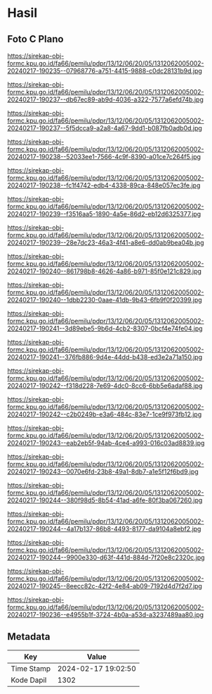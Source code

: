 # Hasil

## Foto C Plano

https://sirekap-obj-formc.kpu.go.id/fa66/pemilu/pdpr/13/12/06/20/05/1312062005002-20240217-190235--07968776-a751-4415-9888-c0dc28131b9d.jpg

https://sirekap-obj-formc.kpu.go.id/fa66/pemilu/pdpr/13/12/06/20/05/1312062005002-20240217-190237--db67ec89-ab9d-4036-a322-7577a6efd74b.jpg

https://sirekap-obj-formc.kpu.go.id/fa66/pemilu/pdpr/13/12/06/20/05/1312062005002-20240217-190237--5f5dcca9-a2a8-4a67-9dd1-b087fb0adb0d.jpg

https://sirekap-obj-formc.kpu.go.id/fa66/pemilu/pdpr/13/12/06/20/05/1312062005002-20240217-190238--52033ee1-7566-4c9f-8390-a01ce7c264f5.jpg

https://sirekap-obj-formc.kpu.go.id/fa66/pemilu/pdpr/13/12/06/20/05/1312062005002-20240217-190238--fc1f4742-edb4-4338-89ca-848e057ec3fe.jpg

https://sirekap-obj-formc.kpu.go.id/fa66/pemilu/pdpr/13/12/06/20/05/1312062005002-20240217-190239--f3516aa5-1890-4a5e-86d2-eb12d6325377.jpg

https://sirekap-obj-formc.kpu.go.id/fa66/pemilu/pdpr/13/12/06/20/05/1312062005002-20240217-190239--28e7dc23-46a3-4f41-a8e6-dd0ab9bea04b.jpg

https://sirekap-obj-formc.kpu.go.id/fa66/pemilu/pdpr/13/12/06/20/05/1312062005002-20240217-190240--861798b8-4626-4a86-b971-85f0e121c829.jpg

https://sirekap-obj-formc.kpu.go.id/fa66/pemilu/pdpr/13/12/06/20/05/1312062005002-20240217-190240--1dbb2230-0aae-41db-9b43-6fb9f0f20399.jpg

https://sirekap-obj-formc.kpu.go.id/fa66/pemilu/pdpr/13/12/06/20/05/1312062005002-20240217-190241--3d89ebe5-9b6d-4cb2-8307-0bcf4e74fe04.jpg

https://sirekap-obj-formc.kpu.go.id/fa66/pemilu/pdpr/13/12/06/20/05/1312062005002-20240217-190241--376fb886-9d4e-44dd-b438-ed3e2a71a150.jpg

https://sirekap-obj-formc.kpu.go.id/fa66/pemilu/pdpr/13/12/06/20/05/1312062005002-20240217-190242--f318d228-7e69-4dc0-8cc6-6bb5e6adaf88.jpg

https://sirekap-obj-formc.kpu.go.id/fa66/pemilu/pdpr/13/12/06/20/05/1312062005002-20240217-190242--c2b0249b-e3a6-484c-83e7-1ce9f973fb12.jpg

https://sirekap-obj-formc.kpu.go.id/fa66/pemilu/pdpr/13/12/06/20/05/1312062005002-20240217-190243--eab2eb5f-94ab-4ce4-a993-016c03ad8839.jpg

https://sirekap-obj-formc.kpu.go.id/fa66/pemilu/pdpr/13/12/06/20/05/1312062005002-20240217-190243--0070e6fd-23b8-49a1-8db7-a1e5f12f6bd9.jpg

https://sirekap-obj-formc.kpu.go.id/fa66/pemilu/pdpr/13/12/06/20/05/1312062005002-20240217-190244--380f98d5-8b54-41ad-a6fe-80f3ba067260.jpg

https://sirekap-obj-formc.kpu.go.id/fa66/pemilu/pdpr/13/12/06/20/05/1312062005002-20240217-190244--4a17b137-86b8-4493-8177-da9104a8ebf2.jpg

https://sirekap-obj-formc.kpu.go.id/fa66/pemilu/pdpr/13/12/06/20/05/1312062005002-20240217-190244--9900e330-d63f-441d-884d-7f20e8c2320c.jpg

https://sirekap-obj-formc.kpu.go.id/fa66/pemilu/pdpr/13/12/06/20/05/1312062005002-20240217-190245--8eecc82c-42f2-4e84-ab09-7192d4d7f2d7.jpg

https://sirekap-obj-formc.kpu.go.id/fa66/pemilu/pdpr/13/12/06/20/05/1312062005002-20240217-190236--e4955b1f-3724-4b0a-a53d-a3237489aa80.jpg


## Metadata

| Key        | Value               |
| ---------- | ------------------- |
| Time Stamp | 2024-02-17 19:02:50 |
| Kode Dapil | 1302                |



